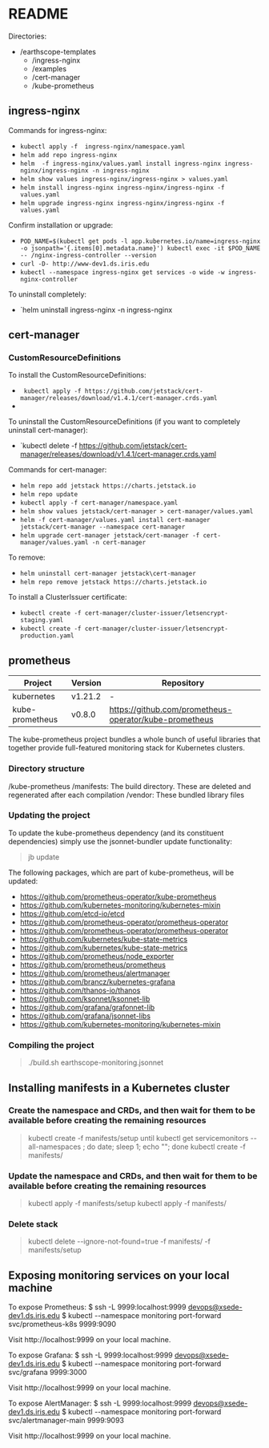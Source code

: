 # README

Directories: 
* /earthscope-templates
    * /ingress-nginx
    * /examples
    * /cert-manager
    * /kube-prometheus
## ingress-nginx

Commands for ingress-nginx:
-    `kubectl apply -f  ingress-nginx/namespace.yaml`
-    `helm add repo ingress-nginx`
-    `helm  -f ingress-nginx/values.yaml install ingress-nginx ingress-nginx/ingress-nginx -n ingress-nginx`
-    `helm show values ingress-nginx/ingress-nginx > values.yaml`
-    `helm install ingress-nginx ingress-nginx/ingress-nginx -f values.yaml`
-    `helm upgrade ingress-nginx ingress-nginx/ingress-nginx -f values.yaml`

Confirm installation or upgrade:

-   `POD_NAME=$(kubectl get pods -l app.kubernetes.io/name=ingress-nginx -o jsonpath='{.items[0].metadata.name}') kubectl exec -it $POD_NAME -- /nginx-ingress-controller --version`
-   `curl -D- http://www-dev1.ds.iris.edu`
-   `kubectl --namespace ingress-nginx get services -o wide -w ingress-nginx-controller`

To uninstall completely:

-  `helm uninstall ingress-nginx -n ingress-nginx


## cert-manager

### CustomResourceDefinitions
To install the CustomResourceDefinitions:
-   ` kubectl apply -f https://github.com/jetstack/cert-manager/releases/download/v1.4.1/cert-manager.crds.yaml`
-   
To uninstall the CustomResourceDefinitions (if you want to completely uninstall cert-manager):
-   `kubectl delete -f https://github.com/jetstack/cert-manager/releases/download/v1.4.1/cert-manager.crds.yaml

Commands for cert-manager:
-   `helm repo add jetstack https://charts.jetstack.io`
-   `helm repo update`
-   `kubectl apply -f cert-manager/namespace.yaml`
-   `helm show values jetstack/cert-manager > cert-manager/values.yaml`
-   `helm -f cert-manager/values.yaml install cert-manager jetstack/cert-manager --namespace cert-manager`
-   `helm upgrade cert-manager jetstack/cert-manager -f cert-manager/values.yaml -n cert-manager`

To remove:
- `helm uninstall cert-manager jetstack\cert-manager`
- `helm repo remove jetstack https://charts.jetstack.io`

To install a ClusterIssuer certificate:
-   `kubectl create -f cert-manager/cluster-issuer/letsencrypt-staging.yaml`
-   `kubectl create -f cert-manager/cluster-issuer/letsencrypt-production.yaml`

## prometheus


| Project         | Version | Repository                                               |
| --------------- | ------- | -------------------------------------------------------- |
| kubernetes      | v1.21.2 | -                                                        |
| kube-prometheus | v0.8.0  | <https://github.com/prometheus-operator/kube-prometheus> |


The kube-prometheus project bundles a whole bunch of useful libraries that together provide full-featured monitoring stack for  Kubernetes clusters.

### Directory structure

/kube-prometheus
    /manifests:     The build directory. These are deleted and regenerated after each compilation
    /vendor:        These bundled library files 

### Updating the project

To update the  kube-prometheus dependency (and its constituent dependencies) simply use the jsonnet-bundler update functionality:

> jb update

The following packages, which are part of kube-prometheus, will be updated:

- <https://github.com/prometheus-operator/kube-prometheus>
- <https://github.com/kubernetes-monitoring/kubernetes-mixin>
- <https://github.com/etcd-io/etcd>
- <https://github.com/prometheus-operator/prometheus-operator>
- <https://github.com/prometheus-operator/prometheus-operator>
- <https://github.com/kubernetes/kube-state-metrics>
- <https://github.com/kubernetes/kube-state-metrics>
- <https://github.com/prometheus/node_exporter>
- <https://github.com/prometheus/prometheus>
- <https://github.com/prometheus/alertmanager>
- <https://github.com/brancz/kubernetes-grafana>
- <https://github.com/thanos-io/thanos>
- <https://github.com/ksonnet/ksonnet-lib>
- <https://github.com/grafana/grafonnet-lib>
- <https://github.com/grafana/jsonnet-libs>
- <https://github.com/kubernetes-monitoring/kubernetes-mixin>

### Compiling the project

> ./build.sh earthscope-monitoring.jsonnet

## Installing manifests in a Kubernetes cluster

### Create the namespace and CRDs, and then wait for them to be available before creating the remaining resources

> kubectl create -f manifests/setup
> until kubectl get servicemonitors --all-namespaces ; do date; sleep 1; echo ""; done
> kubectl create -f manifests/

### Update the namespace and CRDs, and then wait for them to be available before creating the remaining resources

> kubectl apply -f manifests/setup
> kubectl apply -f manifests/

### Delete stack

> kubectl delete --ignore-not-found=true -f manifests/ -f manifests/setup

## Exposing monitoring services on your local machine

To expose Prometheus:
$ ssh -L 9999:localhost:9999 devops@xsede-dev1.ds.iris.edu
$ kubectl --namespace monitoring port-forward svc/prometheus-k8s 9999:9090

Visit http://localhost:9999 on your local machine.

To expose Grafana:
$ ssh -L 9999:localhost:9999 devops@xsede-dev1.ds.iris.edu
$ kubectl --namespace monitoring port-forward svc/grafana 9999:3000

Visit http://localhost:9999 on your local machine.

To expose AlertManager:
$ ssh -L 9999:localhost:9999 devops@xsede-dev1.ds.iris.edu
$ kubectl --namespace monitoring port-forward svc/alertmanager-main 9999:9093

Visit http://localhost:9999 on your local machine.